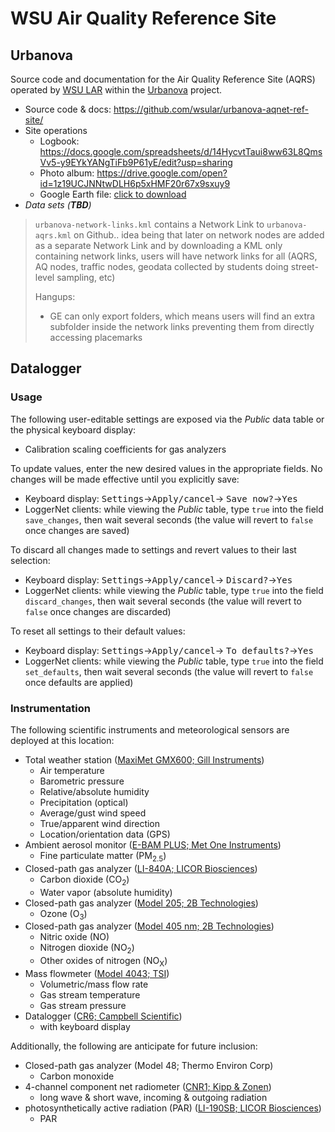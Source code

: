 WSU Air Quality Reference Site
==============================

Urbanova
--------

Source code and documentation for the Air Quality Reference Site (AQRS) 
operated by [WSU LAR](lar.wsu.edu) within the [Urbanova](urbanova.org) project.

* Source code & docs: https://github.com/wsular/urbanova-aqnet-ref-site/
* Site operations
  * Logbook: https://docs.google.com/spreadsheets/d/14HycvtTaui8ww63L8QmsVv5-y9EYkYANgTiFb9P61yE/edit?usp=sharing
  * Photo album: https://drive.google.com/open?id=1z19UCJNNtwDLH6p5xHMF20r67x9sxuy9
  * Google Earth file: [click to download](urbanova-network-links.kml)
* *Data sets (**TBD**)*

> `urbanova-network-links.kml` contains a Network Link to `urbanova-aqrs.kml`
> on Github.. idea being that later on network nodes are added as a separate
> Network Link and by downloading a KML only containing network links, users
> will have network links for all (AQRS, AQ nodes, traffic nodes, geodata
> collected by students doing street-level sampling, etc)
>
> Hangups:
> * GE can only export folders, which means users will find an extra subfolder
>   inside the network links preventing them from directly accessing placemarks


## Datalogger

### Usage

The following user-editable settings are exposed via the *Public* data table
or the physical keyboard display:

* Calibration scaling coefficients for gas analyzers

To update values, enter the new desired values in the appropriate fields. No
changes will be made effective until you explicitly save:

* Keyboard display: <kbd>Settings</kbd>&rarr;<kbd>Apply/cancel</kbd>&rarr;
  <kbd>Save now?</kbd>&rarr;<kbd>Yes</kbd>
* LoggerNet clients: while viewing the *Public* table, type `true` into the
  field `save_changes`, then wait several seconds (the value will revert to 
  `false` once changes are saved)

To discard all changes made to settings and revert values to their last 
selection:

* Keyboard display: <kbd>Settings</kbd>&rarr;<kbd>Apply/cancel</kbd>&rarr;
  <kbd>Discard?</kbd>&rarr;<kbd>Yes</kbd>
* LoggerNet clients: while viewing the *Public* table, type `true` into the
  field `discard_changes`, then wait several seconds (the value will revert to
  `false` once changes are discarded)

To reset all settings to their default values:

* Keyboard display: <kbd>Settings</kbd>&rarr;<kbd>Apply/cancel</kbd>&rarr;
  <kbd>To defaults?</kbd>&rarr;<kbd>Yes</kbd>
* LoggerNet clients: while viewing the *Public* table, type `true` into the
  field `set_defaults`, then wait several seconds (the value will revert to
  `false` once defaults are applied)



### Instrumentation

The following scientific instruments and meteorological sensors are deployed
at this location:

* Total weather station ([MaxiMet GMX600; Gill Instruments](http://gillinstruments.com/products/anemometer/maximet-compact-weather-stations.html))
    * Air temperature
    * Barometric pressure
    * Relative/absolute humidity
    * Precipitation (optical)
    * Average/gust wind speed
    * True/apparent wind direction
    * Location/orientation data (GPS)
* Ambient aerosol monitor ([E-BAM PLUS; Met One Instruments](http://metone.com/air-quality-particulate-monitors/regulatory-2__trashed/e-bam/))
    * Fine particulate matter (PM<sub>2.5</sub>)
* Closed-path gas analyzer ([LI-840A; LICOR Biosciences](https://www.licor.com/env/products/gas_analysis/LI-840A/))
    * Carbon dioxide (CO<sub>2</sub>)
    * Water vapor (absolute humidity)
* Closed-path gas analyzer ([Model 205; 2B Technologies](http://twobtech.com/model-205-ozone-monitor.html))
    * Ozone (O<sub>3</sub>)
* Closed-path gas analyzer ([Model 405 nm; 2B Technologies](http://twobtech.com/model-405-nm-nox-monitor.html))
    * Nitric oxide (NO)
    * Nitrogen dioxide (NO<sub>2</sub>)
    * Other oxides of nitrogen (NO<sub>X</sub>)
* Mass flowmeter ([Model 4043; TSI](http://www.tsi.com/Mass-Flowmeter-4043/))
    * Volumetric/mass flow rate
    * Gas stream temperature
    * Gas stream pressure
* Datalogger ([CR6; Campbell Scientific](https://www.campbellsci.com/cr6))
    * with keyboard display


Additionally, the following are anticipate for future inclusion:

* Closed-path gas analyzer (Model 48; Thermo Environ Corp)
    * Carbon monoxide
* 4-channel component net radiometer ([CNR1; Kipp & Zonen](https://www.campbellsci.com/cnr1))
    * long wave & short wave, incoming & outgoing radiation
* photosynthetically active radiation (PAR) ([LI-190SB; LICOR Biosciences](https://www.campbellsci.com/li190sb-l))
    * PAR

